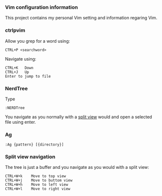 ### Vim configuration information
This project contains my personal Vim setting and information regaring Vim.


### ctrlpvim
Allow you grep for a word using:

	CTRL+P <searchword>

Navigate using:

	CTRL+K   Down
	CTRL+J   Up
	Enter to jump to file


### NerdTree
Type 

	:NERDTree

You navigate as you normally with a [split view](#split-view-navigation) would and open a selected file using enter.

### Ag

	:Ag {pattern} [{directory}]

### Split view navigation
The tree is just a buffer and you navigate as you would with a split view:

	CTRL+W+k	Move to top view
	CTRL+W+j	Move to buttom view
	CTRL+W+h	Move to left view
	CTRL+W+l	Move to right view

